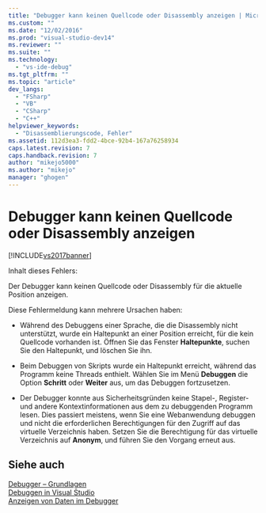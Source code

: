 ```yaml
---
title: "Debugger kann keinen Quellcode oder Disassembly anzeigen | Microsoft Docs"
ms.custom: ""
ms.date: "12/02/2016"
ms.prod: "visual-studio-dev14"
ms.reviewer: ""
ms.suite: ""
ms.technology: 
  - "vs-ide-debug"
ms.tgt_pltfrm: ""
ms.topic: "article"
dev_langs: 
  - "FSharp"
  - "VB"
  - "CSharp"
  - "C++"
helpviewer_keywords: 
  - "Disassemblierungscode, Fehler"
ms.assetid: 112d3ea3-fdd2-4bce-92b4-167a76258934
caps.latest.revision: 7
caps.handback.revision: 7
author: "mikejo5000"
ms.author: "mikejo"
manager: "ghogen"
---
```

# Debugger kann keinen Quellcode oder Disassembly anzeigen
[!INCLUDE[vs2017banner](../code-quality/includes/vs2017banner.md)]

Inhalt dieses Fehlers:  
  
 Der Debugger kann keinen Quellcode oder Disassembly für die aktuelle Position anzeigen.  
  
 Diese Fehlermeldung kann mehrere Ursachen haben:  
  
-   Während des Debuggens einer Sprache, die die Disassembly nicht unterstützt, wurde ein Haltepunkt an einer Position erreicht, für die kein Quellcode vorhanden ist.  Öffnen Sie das Fenster **Haltepunkte**, suchen Sie den Haltepunkt, und löschen Sie ihn.  
  
-   Beim Debuggen von Skripts wurde ein Haltepunkt erreicht, während das Programm keine Threads enthielt.  Wählen Sie im Menü **Debuggen** die Option **Schritt** oder **Weiter** aus, um das Debuggen fortzusetzen.  
  
-   Der Debugger konnte aus Sicherheitsgründen keine Stapel\-, Register\- und andere Kontextinformationen aus dem zu debuggenden Programm lesen.  Dies passiert meistens, wenn Sie eine Webanwendung debuggen und nicht die erforderlichen Berechtigungen für den Zugriff auf das virtuelle Verzeichnis haben.  Setzen Sie die Berechtigung für das virtuelle Verzeichnis auf **Anonym**, und führen Sie den Vorgang erneut aus.  
  
## Siehe auch  
 [Debugger – Grundlagen](../debugger/debugger-basics.md)   
 [Debuggen in Visual Studio](../debugger/debugging-in-visual-studio.md)   
 [Anzeigen von Daten im Debugger](../debugger/viewing-data-in-the-debugger.md)